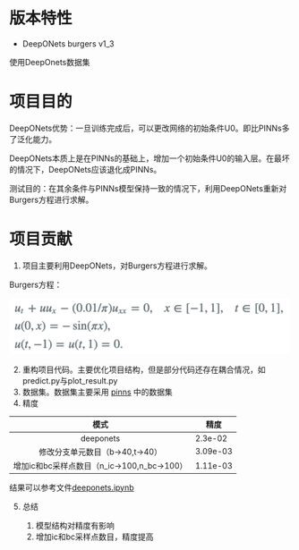 # 版本特性

- DeepONets burgers v1_3

使用DeepOnets数据集

# 项目目的

DeepONets优势：一旦训练完成后，可以更改网络的初始条件U0。即比PINNs多了泛化能力。

DeepONets本质上是在PINNs的基础上，增加一个初始条件U0的输入层。在最坏的情况下，DeepONets应该退化成PINNs。

测试目的：在其余条件与PINNs模型保持一致的情况下，利用DeepONets重新对Burgers方程进行求解。

# 项目贡献

1. 项目主要利用DeepONets，对Burgers方程进行求解。

Burgers方程：

![](md_file/bugers_equation.png)

2. 重构项目代码。主要优化项目结构，但是部分代码还存在耦合情况，如predict.py与plot_result.py
3. 数据集。数据集主要采用 [pinns](https://github.com/maziarraissi/PINNs.git) 中的数据集
4. 精度

|              模式               | 精度       |
|:-----------------------------:|----------|
|           deeponets           | 2.3e-02  |
|     修改分支单元数目（b->40,t->40）     | 3.09e-03 |
| 增加ic和bc采样点数目（n_ic->100,n_bc->100） | 1.11e-03   |

结果可以参考文件[deeponets.ipynb](result/deeponets.ipynb)

5. 总结

    1. 模型结构对精度有影响
    2. 增加ic和bc采样点数目，精度提高
